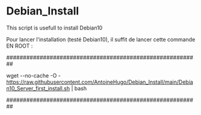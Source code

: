 # Debian_Install
This script is usefull to install Debian10

Pour lancer l'installation (testé Debian10), il suffit de lancer cette commande EN ROOT :

##########################################################

wget --no-cache -O - https://raw.githubusercontent.com/AntoineHugo/Debian_Install/main/Debian10_Server_first_install.sh | bash

##########################################################

